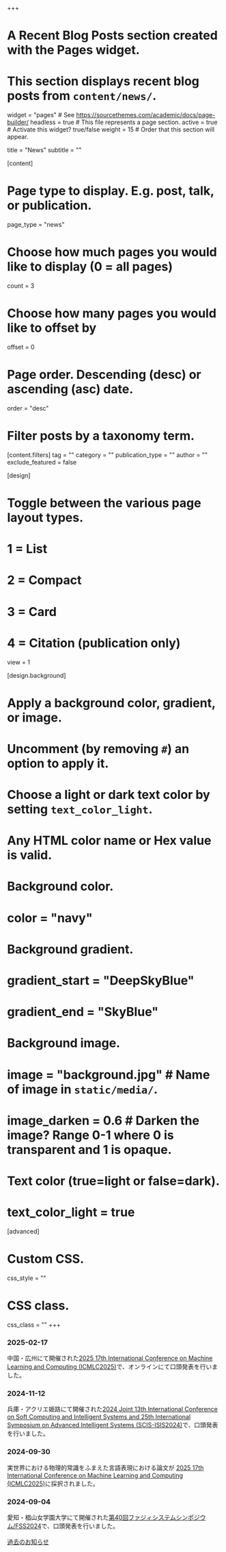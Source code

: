 +++
# A Recent Blog Posts section created with the Pages widget.
# This section displays recent blog posts from `content/news/`.

widget = "pages"  # See https://sourcethemes.com/academic/docs/page-builder/
headless = true  # This file represents a page section.
active = true  # Activate this widget? true/false
weight = 15  # Order that this section will appear.

title = "News"
subtitle = ""

[content]
  # Page type to display. E.g. post, talk, or publication.
  page_type = "news"

  # Choose how much pages you would like to display (0 = all pages)
  count = 3

  # Choose how many pages you would like to offset by
  offset = 0

  # Page order. Descending (desc) or ascending (asc) date.
  order = "desc"

  # Filter posts by a taxonomy term.
  [content.filters]
    tag = ""
    category = ""
    publication_type = ""
    author = ""
    exclude_featured = false

[design]
  # Toggle between the various page layout types.
  #   1 = List
  #   2 = Compact
  #   3 = Card
  #   4 = Citation (publication only)
  view = 1

[design.background]
  # Apply a background color, gradient, or image.
  #   Uncomment (by removing `#`) an option to apply it.
  #   Choose a light or dark text color by setting `text_color_light`.
  #   Any HTML color name or Hex value is valid.

  # Background color.
  # color = "navy"

  # Background gradient.
  # gradient_start = "DeepSkyBlue"
  # gradient_end = "SkyBlue"

  # Background image.
  # image = "background.jpg"  # Name of image in `static/media/`.
  # image_darken = 0.6  # Darken the image? Range 0-1 where 0 is transparent and 1 is opaque.

  # Text color (true=light or false=dark).
  # text_color_light = true  

[advanced]
 # Custom CSS.
 css_style = ""

 # CSS class.
 css_class = ""
+++
### 2025-02-17
中国・広州にて開催された<a href="https://www.icmlc.org/index.html" target="_blank">2025 17th International Conference on Machine Learning and Computing (ICMLC2025)</a>で、オンラインにて口頭発表を行いました。

### 2024-11-12
兵庫・アクリエ姫路にて開催された<a href="https://soft-cr.org/scis/2024/index.html" target="_blank">2024 Joint 13th International Conference on Soft Computing and Intelligent Systems and 25th International Symposium on Advanced Intelligent Systems (SCIS-ISIS2024)</a>で、口頭発表を行いました。

### 2024-09-30
実世界における物理的常識をふまえた言語表現における論文が <a href="https://www.icmlc.org/index.html" target="_blank">2025 17th International Conference on Machine Learning and Computing (ICMLC2025)</a>に採択されました。

### 2024-09-04
愛知・椙山女学園大学にて開催された<a href="https://soft-cr.org/fss/2024/" target="_blank">第40回ファジィシステムシンポジウム/FSS2024</a>で、口頭発表を行いました。
<br><br>
[過去のお知らせ ](news)<i class="fas fa-angle-right"></i>
